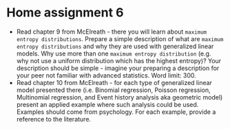 # Home assignment 6

- Read chapter 9 from McElreath - there you will learn about `maximum entropy distributions`. Prepare a simple description of what are `maximum entropy distributions` and why they are used with generalized linear models. Why use more than one `maximum entropy distribution` (e.g. why not use a uniform distribution which has the highest entropy)? 
Your description should be simple - imagine your preparing a description for your peer not familiar with advanced statistics. Word limit: 300.
- Read chapter 10 from McElreath - for each type of generalized linear model presented there (i.e. Binomial regression, Poisson regression, Multinomial regression, and Event history analysis aka geometric model) present an applied example where such analysis could be used. Examples should come from psychology. For each example, provide a reference to the literature. 

